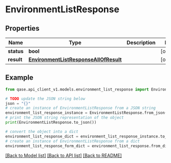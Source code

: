 # EnvironmentListResponse


## Properties

Name | Type | Description | Notes
------------ | ------------- | ------------- | -------------
**status** | **bool** |  | [optional] 
**result** | [**EnvironmentListResponseAllOfResult**](EnvironmentListResponseAllOfResult.md) |  | [optional] 

## Example

```python
from qase.api_client_v1.models.environment_list_response import EnvironmentListResponse

# TODO update the JSON string below
json = "{}"
# create an instance of EnvironmentListResponse from a JSON string
environment_list_response_instance = EnvironmentListResponse.from_json(json)
# print the JSON string representation of the object
print(EnvironmentListResponse.to_json())

# convert the object into a dict
environment_list_response_dict = environment_list_response_instance.to_dict()
# create an instance of EnvironmentListResponse from a dict
environment_list_response_form_dict = environment_list_response.from_dict(environment_list_response_dict)
```
[[Back to Model list]](../README.md#documentation-for-models) [[Back to API list]](../README.md#documentation-for-api-endpoints) [[Back to README]](../README.md)


